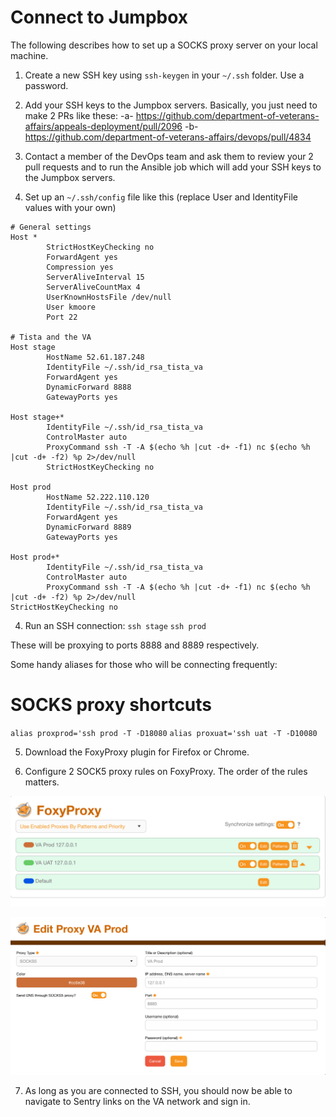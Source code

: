 # Connect to Jumpbox

The following describes how to set up a SOCKS proxy server on your local machine.

1. Create a new SSH key using `ssh-keygen` in your `~/.ssh` folder. Use a password.

2. Add your SSH keys to the Jumpbox servers. Basically, you just need to make 2 PRs like these:
-a- https://github.com/department-of-veterans-affairs/appeals-deployment/pull/2096
-b- https://github.com/department-of-veterans-affairs/devops/pull/4834

3. Contact a member of the DevOps team and ask them to review your 2 pull requests and to run the Ansible job which will add your SSH keys to the Jumpbox servers.

3. Set up an `~/.ssh/config` file like this (replace User and IdentityFile values with your own)
```
# General settings
Host *
        StrictHostKeyChecking no
        ForwardAgent yes
        Compression yes
        ServerAliveInterval 15
        ServerAliveCountMax 4
        UserKnownHostsFile /dev/null
        User kmoore
        Port 22

# Tista and the VA
Host stage
        HostName 52.61.187.248
        IdentityFile ~/.ssh/id_rsa_tista_va
        ForwardAgent yes
        DynamicForward 8888
        GatewayPorts yes

Host stage+*
        IdentityFile ~/.ssh/id_rsa_tista_va
        ControlMaster auto
        ProxyCommand ssh -T -A $(echo %h |cut -d+ -f1) nc $(echo %h |cut -d+ -f2) %p 2>/dev/null
        StrictHostKeyChecking no

Host prod
        HostName 52.222.110.120
        IdentityFile ~/.ssh/id_rsa_tista_va
        ForwardAgent yes
        DynamicForward 8889
        GatewayPorts yes

Host prod+*
        IdentityFile ~/.ssh/id_rsa_tista_va
        ControlMaster auto
        ProxyCommand ssh -T -A $(echo %h |cut -d+ -f1) nc $(echo %h |cut -d+ -f2) %p 2>/dev/null
StrictHostKeyChecking no
```

4. Run an SSH connection:
`ssh stage`
`ssh prod`

These will be proxying to ports 8888 and 8889 respectively.

Some handy aliases for those who will be connecting frequently:
# SOCKS proxy shortcuts
`alias proxprod='ssh prod -T -D18080`
`alias proxuat='ssh uat -T -D10080`

5. Download the FoxyProxy plugin for Firefox or Chrome.

6. Configure 2 SOCK5 proxy rules on FoxyProxy. The order of the rules matters.

![](./foxyproxy1.png)

![](./foxyproxy2.png)

7. As long as you are connected to SSH, you should now be able to navigate to Sentry links on the VA network and sign in.
